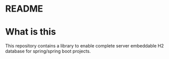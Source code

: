 # README #

# What is this #

This repository contains a library to enable complete server embeddable H2 database for spring/spring boot projects.

